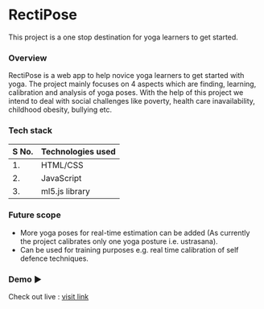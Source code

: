 # RectiPose
This project is a one stop destination for yoga learners to get started.

### Overview
RectiPose is a web app to help novice yoga learners to get started with yoga. The project mainly focuses on 4 aspects which are finding, learning, calibration and analysis of yoga poses. With the help of this project we intend to deal with social challenges like poverty, health care inavailability, childhood obesity, bullying etc.
  
### Tech stack
|S No.| Technologies used|
|-------|-----------------|
|1.|HTML/CSS|
|2.|JavaScript|
|3.|ml5.js library|

### Future scope
- More yoga poses for real-time estimation can be added (As currently the project calibrates only one yoga posture i.e. ustrasana).
- Can be used for training purposes e.g. real time calibration of self defence techniques. 

### Demo ▶️
Check out live : [visit link](https://rectipose.herokuapp.com/)
